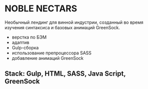 # NOBLE NECTARS

 Необычный лендинг для винной индустрии, созданный во время изучения синтаксиса и базовых анимаций GreenSock.
 
 -  верстка по БЭМ
 -  адаптив
 -  Gulp-сборка
 -  использование препроцессора SASS
 -  добавление анимаций GreenSock 

## Stack: Gulp, HTML, SASS, Java Script, GreenSock
